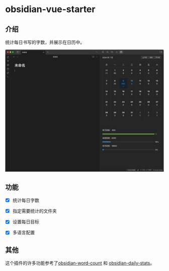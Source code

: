 # obsidian-vue-starter

## 介绍
统计每日书写的字数，并展示在日历中。

![img.png](img.png)


## 功能
- [x] 统计每日字数
- [x] 指定需要统计的文件夹
- [x] 设置每日目标
- [x] 多语言配置


## 其他

这个插件的许多功能参考了[obsidian-word-count](https://github.com/lukeleppan/better-word-count) 和 [obsidian-daily-stats](https://github.com/dhruvik7/obsidian-daily-stats)。

